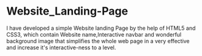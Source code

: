 # Website_Landing-Page
I have developed a simple Website landing Page by the help of HTML5 and CSS3, which contain Website name,Interactive navbar  and wonderful background image that simplifies the whole web page in a very effective and increase it's interactive-ness to a level. 
